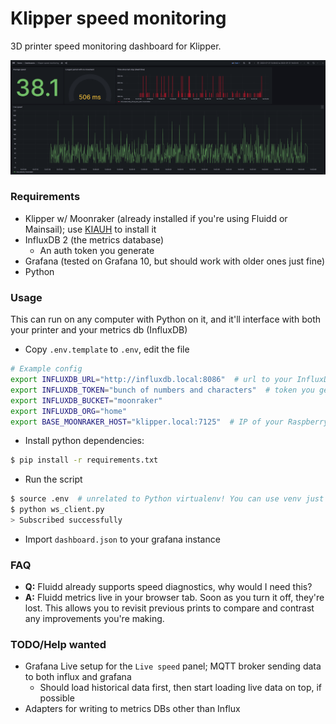 # Klipper speed monitoring
3D printer speed monitoring dashboard for Klipper.

![alt text](./screenshot.png)

### Requirements
- Klipper w/ Moonraker (already installed if you're using Fluidd or Mainsail); use [KIAUH](https://github.com/th33xitus/kiauh) to install it
- InfluxDB 2 (the metrics database)
  - An auth token you generate
- Grafana (tested on Grafana 10, but should work with older ones just fine)
- Python

### Usage
This can run on any computer with Python on it, and it'll interface with both your printer and your metrics db (InfluxDB)
- Copy `.env.template` to `.env`, edit the file
```bash
# Example config
export INFLUXDB_URL="http://influxdb.local:8086"  # url to your InfluxDB instance
export INFLUXDB_TOKEN="bunch of numbers and characters"  # token you generate in the InfluxDB UI
export INFLUXDB_BUCKET="moonraker"
export INFLUXDB_ORG="home"
export BASE_MOONRAKER_HOST="klipper.local:7125"  # IP of your RaspberryPi (or anything else) running Klipper
```
- Install python dependencies:
```bash
$ pip install -r requirements.txt
```
- Run the script
```bash
$ source .env  # unrelated to Python virtualenv! You can use venv just fine
$ python ws_client.py
> Subscribed successfully
```
- Import `dashboard.json` to your grafana instance


### **FAQ**
- **Q:** Fluidd already supports speed diagnostics, why would I need this?
- **A:** Fluidd metrics live in your browser tab. Soon as you turn it off, they're lost. This allows you to revisit previous prints to compare and contrast any improvements you're making.

### **TODO/Help wanted**
- Grafana Live setup for the `Live speed` panel; MQTT broker sending data to both influx and grafana
  - Should load historical data first, then start loading live data on top, if possible
- Adapters for writing to metrics DBs other than Influx